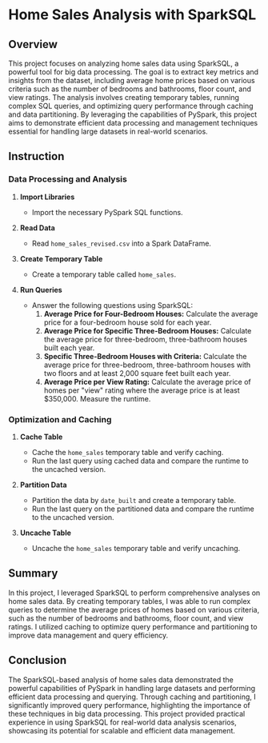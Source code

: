 # Home Sales Analysis with SparkSQL

## Overview
This project focuses on analyzing home sales data using SparkSQL, a powerful tool for big data processing. The goal is to extract key metrics and insights from the dataset, including average home prices based on various criteria such as the number of bedrooms and bathrooms, floor count, and view ratings. The analysis involves creating temporary tables, running complex SQL queries, and optimizing query performance through caching and data partitioning. By leveraging the capabilities of PySpark, this project aims to demonstrate efficient data processing and management techniques essential for handling large datasets in real-world scenarios.

## Instruction

### Data Processing and Analysis
1. **Import Libraries**
   - Import the necessary PySpark SQL functions.

2. **Read Data**
   - Read `home_sales_revised.csv` into a Spark DataFrame.

3. **Create Temporary Table**
   - Create a temporary table called `home_sales`.

4. **Run Queries**
   - Answer the following questions using SparkSQL:
     1. **Average Price for Four-Bedroom Houses:** Calculate the average price for a four-bedroom house sold for each year.
     2. **Average Price for Specific Three-Bedroom Houses:** Calculate the average price for three-bedroom, three-bathroom houses built each year.
     3. **Specific Three-Bedroom Houses with Criteria:** Calculate the average price for three-bedroom, three-bathroom houses with two floors and at least 2,000 square feet built each year.
     4. **Average Price per View Rating:** Calculate the average price of homes per "view" rating where the average price is at least $350,000. Measure the runtime.

### Optimization and Caching
1. **Cache Table**
   - Cache the `home_sales` temporary table and verify caching.
   - Run the last query using cached data and compare the runtime to the uncached version.

2. **Partition Data**
   - Partition the data by `date_built` and create a temporary table.
   - Run the last query on the partitioned data and compare the runtime to the uncached version.

3. **Uncache Table**
   - Uncache the `home_sales` temporary table and verify uncaching.

## Summary
In this project, I leveraged SparkSQL to perform comprehensive analyses on home sales data. By creating temporary tables, I was able to run complex queries to determine the average prices of homes based on various criteria, such as the number of bedrooms and bathrooms, floor count, and view ratings. I utilized caching to optimize query performance and partitioning to improve data management and query efficiency.

## Conclusion
The SparkSQL-based analysis of home sales data demonstrated the powerful capabilities of PySpark in handling large datasets and performing efficient data processing and querying. Through caching and partitioning, I significantly improved query performance, highlighting the importance of these techniques in big data processing. This project provided practical experience in using SparkSQL for real-world data analysis scenarios, showcasing its potential for scalable and efficient data management.
